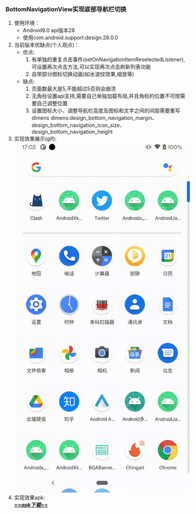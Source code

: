 ### BottomNavigationView实现底部导航栏切换
1. 使用环境：
    - Android9.0  api版本28
    - 使用com.android.support:design:28.0.0
2. 当前版本优缺点(个人观点)：
    - 优点:
    	1. 有单独的重复点击事件(setOnNavigationItemReselectedListener),可设置再次点击方法,可以实现再次点击刷新列表功能
		2. 自带部分图标切换动画(如水波纹效果,缩放等)
    - 缺点:
    	1. 页面数最大是5,不能超过5否则会崩溃
		2. 无角标设置api支持,需要自己单独加载布局,并且角标的位置不可控需要自己调整位置
		3. 设置图标大小、调整导航栏高度及图标和文字之间的间距需要重写dimens
		dimens:design_bottom_navigation_margin、design_bottom_navigation_icon_size、design_bottom_navigation_height
3. 实现效果展示(gif):  
 ![dl](source/1111111.gif)
4. 实现效果apk:  
 <a href="https://github.com/androidbrid/AndroidNoteTree/tree/master/CodeLibrary/TabHost/BottomNavigationView/AndroidJavaDesignBottomNavigationView/source/app-debug.apk" download="app-debug.apk">**==*apk下载*==**</a>

